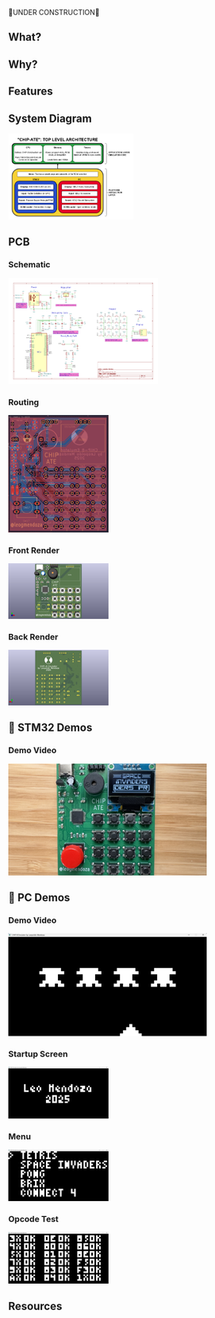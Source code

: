 🚧UNDER CONSTRUCTION🚧

## What?

## Why?

## Features

## System Diagram
<img src="demo/chip8_emulator.drawio.png" width="50%">

## PCB

### Schematic
<img src="demo/schematic.png" width="60%">

### Routing
<img src="demo/routing.png" width="40%">

### Front Render
<img src="demo/pcb_front.png" width="40%">

### Back Render
<img src="demo/pcb_back.png" width="40%">

## 📸 STM32 Demos

### Demo Video 
<a href="https://youtu.be/Bx0_Uua0Y5I">
  <img src="demo/space_invaders_stm32.jpg" alt="STM32 Demo" width="400"/>
</a>

## 📸 PC Demos

### Demo Video 
<a href="https://youtu.be/zPvpcgly5Rw">
  <img src="demo/space_invaders_pc.png" alt="PC Demo" width="400"/>
</a>

### Startup Screen
<img src="demo/splash.png" width="40%">

### Menu
<img src="demo/menu.png" width="40%">

### Opcode Test
<img src="demo/opcodes.png" width="40%">

## Resources







